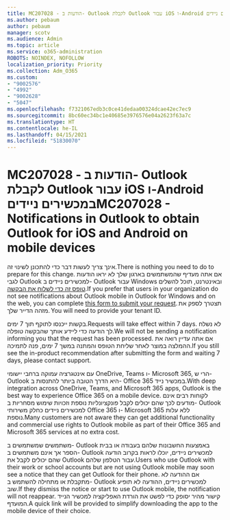 ```yaml
---
title: MC207028 - הודעות ב- Outlook לקבלת Outlook עבור iOS ו-Android במכשירים ניידים
ms.author: pebaum
author: pebaum
manager: scotv
ms.audience: Admin
ms.topic: article
ms.service: o365-administration
ROBOTS: NOINDEX, NOFOLLOW
localization_priority: Priority
ms.collection: Adm_O365
ms.custom:
- "9002576"
- "4992"
- "9002628"
- "5047"
ms.openlocfilehash: f7321067edb3c0ce41dedaa00324dcae42ec7ec9
ms.sourcegitcommit: 8bc60ec34bc1e40685e3976576e04a2623f63a7c
ms.translationtype: HT
ms.contentlocale: he-IL
ms.lasthandoff: 04/15/2021
ms.locfileid: "51830070"
---
```

# <a name="mc207028---notifications-in-outlook-to-obtain-outlook-for-ios-and-android-on-mobile-devices"></a><span data-ttu-id="89996-102">MC207028 - הודעות ב- Outlook לקבלת Outlook עבור iOS ו-Android במכשירים ניידים</span><span class="sxs-lookup"><span data-stu-id="89996-102">MC207028 - Notifications in Outlook to obtain Outlook for iOS and Android on mobile devices</span></span>

<span data-ttu-id="89996-103">אינך צריך לעשות דבר כדי להתכונן לשינוי זה.</span><span class="sxs-lookup"><span data-stu-id="89996-103">There is nothing you need to do to prepare for this change.</span></span> <span data-ttu-id="89996-104">אם אתה מעדיף שהמשתמשים בארגון שלך לא יראו הודעות לגבי Outlook למכשירים ניידים ב- Outlook עבור Windows ובאינטרנט, תוכל להשלים [טופס זה כדי לשלוח את הבקשה](https://aka.ms/MC207028).</span><span class="sxs-lookup"><span data-stu-id="89996-104">If you prefer that users in your organization do not see notifications about Outlook mobile in Outlook for Windows and on the web, you can complete [this form to submit your request](https://aka.ms/MC207028).</span></span><span data-ttu-id="89996-105"> תצטרך לספק את מזהה הדייר שלך.</span><span class="sxs-lookup"><span data-stu-id="89996-105"> You will need to provide your tenant ID.</span></span> 

<span data-ttu-id="89996-106">בקשות ייכנסו לתוקף תוך 7 ימים.</span><span class="sxs-lookup"><span data-stu-id="89996-106">Requests will take effect within 7 days.</span></span> <span data-ttu-id="89996-107">לא נשלח לך הודעה כדי ליידע אותך שהבקשה טופלה.</span><span class="sxs-lookup"><span data-stu-id="89996-107">We will not be sending a notification informing you that the request has been processed.</span></span> <span data-ttu-id="89996-108">אם אתה עדיין רואה את ההמלצה במוצר לאחר שליחת הטופס והמתנה במשך 7 ימים, פנה לתמיכה.</span><span class="sxs-lookup"><span data-stu-id="89996-108">If you still see the in-product recommendation after submitting the form and waiting 7 days, please contact support.</span></span>

<span data-ttu-id="89996-109">עם אינטגרציה עמוקה ברחבי יישומי OneDrive, Teams ו- Microsoft 365, הרי ש- Outlook היא הדרך הטובה ביותר להתנסות ב- Office 365 במכשיר נייד.</span><span class="sxs-lookup"><span data-stu-id="89996-109">With deep integration across OneDrive, Teams, and Microsoft 365 apps, Outlook is the best way to experience Office 365 on a mobile device.</span></span> <span data-ttu-id="89996-110">לקוחות רבים אינם מודעים לכך שהם יכולים לקבל פונקציונליות נוספת וזכויות שימוש מסחריות ב- Outlook למכשירים ניידים כחלק משירותי Office 365 ו- Microsoft 365 ללא עלות נוספת.</span><span class="sxs-lookup"><span data-stu-id="89996-110">Many customers are not aware they can get additional functionality and commercial use rights to Outlook mobile as part of their Office 365 and Microsoft 365 services at no extra cost.</span></span>

<span data-ttu-id="89996-111">משתמשים שמשתמשים ב- Outlook באמצעות החשבונות שלהם בעבודה או בבית הספר אך אינם משתמשים ב- Outlook למכשירים ניידים, יוכלו לראות בקרוב הודעה שהם יכולים לקבל את Outlook עבור הטלפון שלהם.</span><span class="sxs-lookup"><span data-stu-id="89996-111">Users who use Outlook with their work or school accounts but are not using Outlook mobile may soon see a notice that they can get Outlook for their phone.</span></span> <span data-ttu-id="89996-112">אם ההודעה לא מתקבלת או מתחילה להשתמש ב- Outlook למכשירים ניידים, ההודעה לא תופיע שוב.</span><span class="sxs-lookup"><span data-stu-id="89996-112">If they dismiss the notice or start to use Outlook mobile, the notification will not reappear.</span></span> <span data-ttu-id="89996-113">קישור מהיר יסופק כדי לפשט את הורדת האפליקציה למכשיר הנייד המועדף.</span><span class="sxs-lookup"><span data-stu-id="89996-113">A quick link will be provided to simplify downloading the app to the mobile device of their choice.</span></span>
